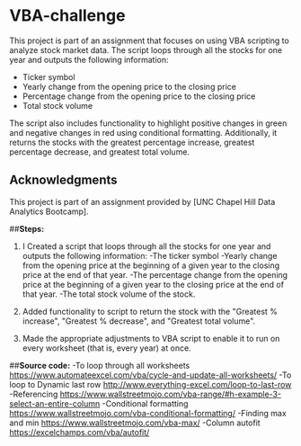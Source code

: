 # VBA-challenge

This project is part of an assignment that focuses on using VBA scripting to analyze stock market data. The script loops through all the stocks for one year and outputs the following information:

- Ticker symbol
- Yearly change from the opening price to the closing price
- Percentage change from the opening price to the closing price
- Total stock volume

The script also includes functionality to highlight positive changes in green and negative changes in red using conditional formatting. Additionally, it returns the stocks with the greatest percentage increase, greatest percentage decrease, and greatest total volume.


## Acknowledgments

This project is part of an assignment provided by [UNC Chapel Hill Data Analytics Bootcamp].


##**Steps:**

1. I Created a script that loops through all the stocks for one year and outputs the following information:
  -The ticker symbol
  -Yearly change from the opening price at the beginning of a given year to the closing price at the end of that year.
  -The percentage change from the opening price at the beginning of a given year to the closing price at the end of that year.
  -The total stock volume of the stock.

2. Added functionality to script to return the stock with the "Greatest % increase", "Greatest % decrease", and "Greatest total volume".
3. Made the appropriate adjustments to VBA script to enable it to run on every worksheet (that is, every year) at once.

##**Source code:**
-To loop through all worksheets https://www.automateexcel.com/vba/cycle-and-update-all-worksheets/
-To loop to Dynamic last row http://www.everything-excel.com/loop-to-last-row
-Referencing https://www.wallstreetmojo.com/vba-range/#h-example-3-select-an-entire-column
-Conditional formatting https://www.wallstreetmojo.com/vba-conditional-formatting/
-Finding max and min https://www.wallstreetmojo.com/vba-max/
-Column autofit https://excelchamps.com/vba/autofit/
